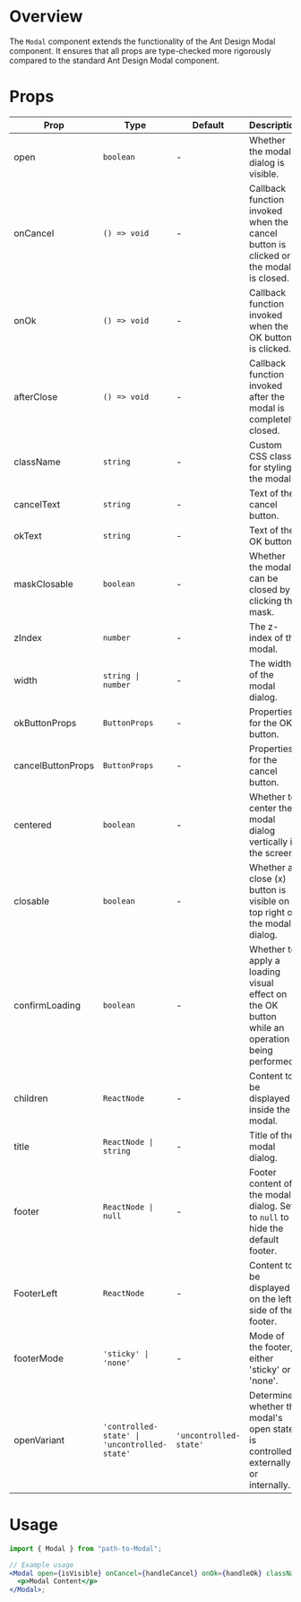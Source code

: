 # Overview

The `Modal` component extends the functionality of the Ant Design Modal component. It ensures that all props are type-checked more rigorously compared to the standard Ant Design Modal component.

# Props

| Prop              | Type                                         | Default                | Description                                                                                      |
| ----------------- | -------------------------------------------- | ---------------------- | ------------------------------------------------------------------------------------------------ |
| open              | `boolean`                                    | -                      | Whether the modal dialog is visible.                                                             |
| onCancel          | `() => void`                                 | -                      | Callback function invoked when the cancel button is clicked or the modal is closed.              |
| onOk              | `() => void`                                 | -                      | Callback function invoked when the OK button is clicked.                                         |
| afterClose        | `() => void`                                 | -                      | Callback function invoked after the modal is completely closed.                                  |
| className         | `string`                                     | -                      | Custom CSS class for styling the modal.                                                          |
| cancelText        | `string`                                     | -                      | Text of the cancel button.                                                                       |
| okText            | `string`                                     | -                      | Text of the OK button.                                                                           |
| maskClosable      | `boolean`                                    | -                      | Whether the modal can be closed by clicking the mask.                                            |
| zIndex            | `number`                                     | -                      | The z-index of the modal.                                                                        |
| width             | `string \| number`                           | -                      | The width of the modal dialog.                                                                   |
| okButtonProps     | `ButtonProps`                                | -                      | Properties for the OK button.                                                                    |
| cancelButtonProps | `ButtonProps`                                | -                      | Properties for the cancel button.                                                                |
| centered          | `boolean`                                    | -                      | Whether to center the modal dialog vertically in the screen.                                     |
| closable          | `boolean`                                    | -                      | Whether a close (x) button is visible on top right of the modal dialog.                          |
| confirmLoading    | `boolean`                                    | -                      | Whether to apply a loading visual effect on the OK button while an operation is being performed. |
| children          | `ReactNode`                                  | -                      | Content to be displayed inside the modal.                                                        |
| title             | `ReactNode \| string`                        | -                      | Title of the modal dialog.                                                                       |
| footer            | `ReactNode \| null`                          | -                      | Footer content of the modal dialog. Set to `null` to hide the default footer.                    |
| FooterLeft        | `ReactNode`                                  | -                      | Content to be displayed on the left side of the footer.                                          |
| footerMode        | `'sticky' \| 'none'`                         | -                      | Mode of the footer, either 'sticky' or 'none'.                                                   |
| openVariant       | `'controlled-state' \| 'uncontrolled-state'` | `'uncontrolled-state'` | Determines whether the modal's open state is controlled externally or internally.                |

# Usage

```jsx
import { Modal } from "path-to-Modal";

// Example usage
<Modal open={isVisible} onCancel={handleCancel} onOk={handleOk} className="custom-modal-class" cancelText="Cancel" okText="OK" maskClosable={false} zIndex={1000} width={600} okButtonProps={{ disabled: isSubmitting }} cancelButtonProps={{ disabled: isSubmitting }} centered closable confirmLoading={isSubmitting} title="Modal Title" footer={null}>
  <p>Modal Content</p>
</Modal>;
```
